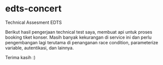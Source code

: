 # edts-concert
Technical Assesment EDTS

Berikut hasil pengerjaan technical test saya, membuat api untuk proses booking tiket konser. Masih banyak kekurangan di service ini dan perlu pengembangan lagi terutama di penanganan race condition, parameterize variable, autentikasi, dan lainnya.

Terima kasih :)
